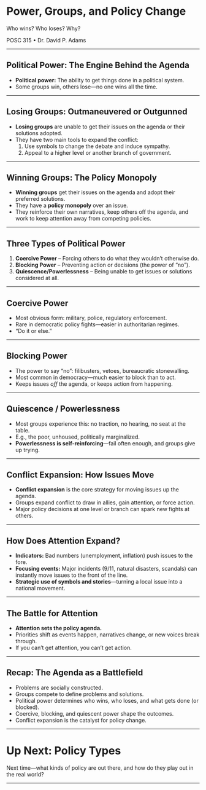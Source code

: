 # Power, Groups, and Policy Change
<span class="subtitle">Who wins? Who loses? Why?</span>
<div class="small-text">POSC 315 &bull; Dr. David P. Adams</div>

---

## Political Power: The Engine Behind the Agenda

- **Political power:** The ability to get things done in a political system.
- Some groups win, others lose—no one wins all the time.

---

## Losing Groups: Outmaneuvered or Outgunned

- **Losing groups** are unable to get their issues on the agenda or their solutions adopted.
- They have two main tools to expand the conflict:
  1. Use symbols to change the debate and induce sympathy.
  2. Appeal to a higher level or another branch of government.

---

## Winning Groups: The Policy Monopoly

- **Winning groups** get their issues on the agenda and adopt their preferred solutions.
- They have a **policy monopoly** over an issue.
- They reinforce their own narratives, keep others off the agenda, and work to keep attention away from competing policies.

---

## Three Types of Political Power

1. **Coercive Power** – Forcing others to do what they wouldn’t otherwise do.
2. **Blocking Power** – Preventing action or decisions (the power of “no”).
3. **Quiescence/Powerlessness** – Being unable to get issues or solutions considered at all.

---

## Coercive Power

- Most obvious form: military, police, regulatory enforcement.
- Rare in democratic policy fights—easier in authoritarian regimes.
- “Do it or else.”

---

## Blocking Power

- The power to say “no”: filibusters, vetoes, bureaucratic stonewalling.
- Most common in democracy—much easier to block than to act.
- Keeps issues *off* the agenda, or keeps action from happening.

---

## Quiescence / Powerlessness

- Most groups experience this: no traction, no hearing, no seat at the table.
- E.g., the poor, unhoused, politically marginalized.
- **Powerlessness is self-reinforcing**—fail often enough, and groups give up trying.

---

## Conflict Expansion: How Issues Move

- **Conflict expansion** is the core strategy for moving issues up the agenda.
- Groups expand conflict to draw in allies, gain attention, or force action.
- Major policy decisions at one level or branch can spark new fights at others.

---

## How Does Attention Expand?

- **Indicators:** Bad numbers (unemployment, inflation) push issues to the fore.
- **Focusing events:** Major incidents (9/11, natural disasters, scandals) can instantly move issues to the front of the line.
- **Strategic use of symbols and stories**—turning a local issue into a national movement.

---

## The Battle for Attention

- **Attention sets the policy agenda.**
- Priorities shift as events happen, narratives change, or new voices break through.
- If you can’t get attention, you can’t get action.

---

## Recap: The Agenda as a Battlefield

- Problems are socially constructed.
- Groups compete to define problems and solutions.
- Political power determines who wins, who loses, and what gets done (or blocked).
- Coercive, blocking, and quiescent power shape the outcomes.
- Conflict expansion is the catalyst for policy change.

---

# Up Next: Policy Types

<div class="info-box">
  Next time—what kinds of policy are out there, and how do they play out in the real world?
</div>

---

<!-- End Deck 3 -->
